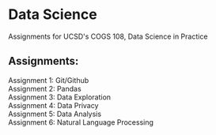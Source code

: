 # Data Science
 Assignments for UCSD's COGS 108, Data Science in Practice
 
 ## Assignments:
 Assignment 1: Git/Github  
 Assignment 2: Pandas  
 Assignment 3: Data Exploration  
 Assignment 4: Data Privacy  
 Assignment 5: Data Analysis  
 Assignment 6: Natural Language Processing  
